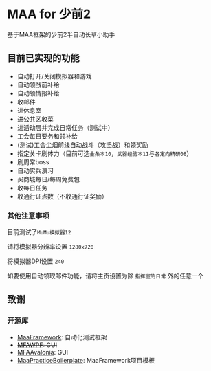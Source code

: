 # MAA for 少前2 

基于MAA框架的少前2半自动长草小助手


## 目前已实现的功能

- 自动打开/关闭模拟器和游戏
- 自动领战前补给
- 自动领情报补给
- 收邮件
- 进休息室
- 进公共区收菜
- 进活动层并完成日常任务（测试中）
- 工会每日要务和领补给
- (测试)工会尘烟前线自动战斗（攻坚战）和领奖励
- 指定关卡刷体力（目前可选`金条本10`，`武器经验本11`与`各定向精研08`）
- 刷周常boss
- 自动实兵演习
- 买商城每日/每周免费包
- 收每日任务
- 收通行证点数（不收通行证奖励）
  

### 其他注意事项

目前测试了`MuMu模拟器12`

请将模拟器分辨率设置 `1280x720`

将模拟器DPI设置 `240`

如要使用自动领取邮件功能，请将主页设置为除 `指挥室的日常` 外的任意一个

## 致谢

### 开源库

- [MaaFramework](https://github.com/MaaAssistantArknights/MaaFramework): 自动化测试框架
- ~~[MFAWPF](https://github.com/SweetSmellFox/MFAWPF): GUI~~
- [MFAAvalonia](https://github.com/SweetSmellFox/MFAAvalonia): GUI
- [MaaPracticeBoilerplate](https://github.com/MaaXYZ/MaaPracticeBoilerplate): MaaFramework项目模板
 
